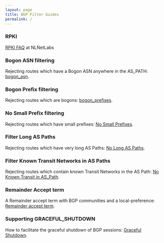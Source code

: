 ```yaml
---
layout: page
title: BGP Filter Guides
permalink: /
---
```


### RPKI

[RPKI FAQ](https://github.com/NLnetLabs/rpki-faq/blob/master/faq.rst) at NLNetLabs

### Bogon ASN filtering

Rejecting routes which have a Bogon ASN anywhere in the AS_PATH: [bogon_asn](/guides/bogon_asns/).

### Bogon Prefix filtering

Rejecting routes which are bogons: [bogon_prefixes](/guides/bogon_prefixes/).

### No Small Prefix filtering

Rejecting routes which have small prefixes: [No Small Prefixes](/guides/small_prefixes/).

### Filter Long AS Paths

Rejecting routes which have very long AS Paths: [No Long AS Paths](/guides/long_paths/).

### Filter Known Transit Networks in AS Paths

Rejecting routes which contain known Transit Networks in the AS Path: [No Known Transit in AS_Path](/guides/no_transit_leaks/).

### Remainder Accept term

A Remainder accept term with BGP communities and a local-preference: [Remainder accept term](/guides/remainder_accept/).

### Supporting GRACEFUL_SHUTDOWN

How to facilitate the graceful shutdown of BGP sessions: [Graceful Shutdown](/guides/graceful_shutdown/).
